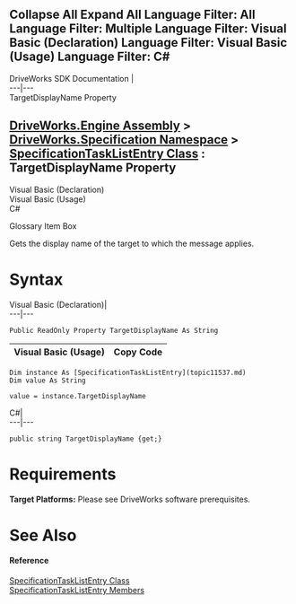        

 Collapse All Expand All  Language Filter: All  Language Filter: Multiple  Language Filter: Visual Basic (Declaration) Language Filter: Visual Basic (Usage) Language Filter: C#  
---  
DriveWorks SDK Documentation  |   
---|---  
TargetDisplayName Property   
  
[DriveWorks.Engine Assembly](topic2156.md) > [DriveWorks.Specification Namespace](topic10764.md) > [SpecificationTaskListEntry Class](topic11537.md) : TargetDisplayName Property  
---  
  
Visual Basic (Declaration)    
Visual Basic (Usage)    
C# 

Glossary Item Box

Gets the display name of the target to which the message applies. 

# Syntax

Visual Basic (Declaration)|   
---|---  
      
    
    Public ReadOnly Property TargetDisplayName As String  
  
Visual Basic (Usage)| Copy Code  
---|---  
      
    
    Dim instance As [SpecificationTaskListEntry](topic11537.md)
    Dim value As String
     
    value = instance.TargetDisplayName  
  
C#|   
---|---  
      
    
    public string TargetDisplayName {get;}  
  
# Requirements

**Target Platforms:** Please see DriveWorks software prerequisites.

# See Also

#### Reference

[SpecificationTaskListEntry Class](topic11537.md)   
[SpecificationTaskListEntry Members](topic11538.md)


